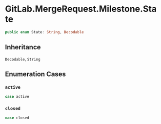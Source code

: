 # GitLab.MergeRequest.Milestone.State

``` swift
public enum State: String, Decodable 
```

## Inheritance

`Decodable`, `String`

## Enumeration Cases

### `active`

``` swift
case active
```

### `closed`

``` swift
case closed
```
